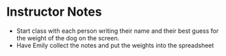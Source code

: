 # Instructor Notes
* Start class with each person writing their name and their best guess for the weight of the dog on the screen.
* Have Emily collect the notes and put the weights into the spreadsheet
